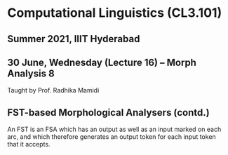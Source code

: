 # Computational Linguistics (CL3.101)
## Summer 2021, IIIT Hyderabad
## 30 June, Wednesday (Lecture 16) – Morph Analysis 8

Taught by Prof. Radhika Mamidi

## FST-based Morphological Analysers (contd.)
An FST is an FSA which has an output as well as an input marked on each arc, and which therefore generates an output token for each input token that it accepts.
